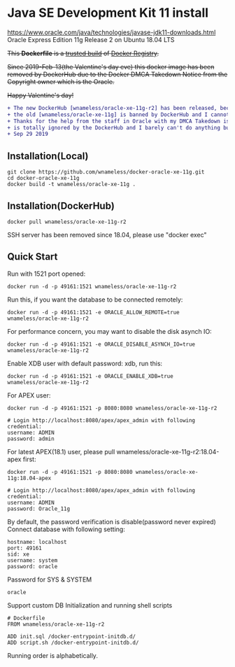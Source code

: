 Java SE Development Kit 11 install
============================


https://www.oracle.com/java/technologies/javase-jdk11-downloads.html
Oracle Express Edition 11g Release 2 on Ubuntu 18.04 LTS

<del>This **Dockerfile** is a [trusted build](https://registry.hub.docker.com/u/wnameless/oracle-xe-11g/) of [Docker Registry](https://registry.hub.docker.com/).</del>

<del>Since 2019-Feb-13(the Valentine's day eve) this docker image has been removed by DockerHub due to the Docker DMCA Takedown Notice from the Copyright owner which is the Oracle.</del>

<del>Happy Valentine's day!</del>

```diff
+ The new DockerHub [wnameless/oracle-xe-11g-r2] has been released, because
+ the old [wnameless/oracle-xe-11g] is banned by DockerHub and I cannot restore it.
+ Thanks for the help from the staff in Oracle with my DMCA Takedown issue, however this problem
+ is totally ignored by the DockerHub and I barely can't do anything but to open a new repo.
+ Sep 29 2019
```

## Installation(Local)
```
git clone https://github.com/wnameless/docker-oracle-xe-11g.git
cd docker-oracle-xe-11g
docker build -t wnameless/oracle-xe-11g .
```

## Installation(DockerHub)
```
docker pull wnameless/oracle-xe-11g-r2
```
SSH server has been removed since 18.04, please use "docker exec"

## Quick Start

Run with 1521 port opened:
```
docker run -d -p 49161:1521 wnameless/oracle-xe-11g-r2
```

Run this, if you want the database to be connected remotely:
```
docker run -d -p 49161:1521 -e ORACLE_ALLOW_REMOTE=true wnameless/oracle-xe-11g-r2
```

For performance concern, you may want to disable the disk asynch IO:
```
docker run -d -p 49161:1521 -e ORACLE_DISABLE_ASYNCH_IO=true wnameless/oracle-xe-11g-r2
```

Enable XDB user with default password: xdb, run this:
```
docker run -d -p 49161:1521 -e ORACLE_ENABLE_XDB=true wnameless/oracle-xe-11g-r2
```

For APEX user:
```
docker run -d -p 49161:1521 -p 8080:8080 wnameless/oracle-xe-11g-r2
```

```
# Login http://localhost:8080/apex/apex_admin with following credential:
username: ADMIN
password: admin
```

For latest APEX(18.1) user, please pull wnameless/oracle-xe-11g-r2:18.04-apex first:
```
docker run -d -p 49161:1521 -p 8080:8080 wnameless/oracle-xe-11g:18.04-apex
```

```
# Login http://localhost:8080/apex/apex_admin with following credential:
username: ADMIN
password: Oracle_11g
```

By default, the password verification is disable(password never expired)<br/>
Connect database with following setting:
```
hostname: localhost
port: 49161
sid: xe
username: system
password: oracle
```

Password for SYS & SYSTEM
```
oracle
```

Support custom DB Initialization and running shell scripts
```
# Dockerfile
FROM wnameless/oracle-xe-11g-r2

ADD init.sql /docker-entrypoint-initdb.d/
ADD script.sh /docker-entrypoint-initdb.d/
```
Running order is alphabetically. 
